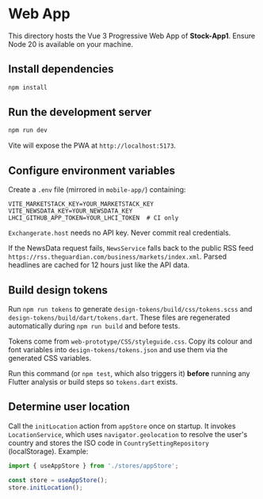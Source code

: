 # Web App

This directory hosts the Vue 3 Progressive Web App of **Stock-App1**. Ensure Node 20 is available on your machine.

## Install dependencies

```bash
npm install
```

## Run the development server

```bash
npm run dev
```

Vite will expose the PWA at `http://localhost:5173`.

## Configure environment variables

Create a `.env` file (mirrored in `mobile-app/`) containing:

```
VITE_MARKETSTACK_KEY=YOUR_MARKETSTACK_KEY
VITE_NEWSDATA_KEY=YOUR_NEWSDATA_KEY
LHCI_GITHUB_APP_TOKEN=YOUR_LHCI_TOKEN  # CI only
```

`Exchangerate.host` needs no API key. Never commit real credentials.

If the NewsData request fails, `NewsService` falls back to the public RSS feed
`https://rss.theguardian.com/business/markets/index.xml`. Parsed headlines are
cached for 12 hours just like the API data.

## Build design tokens

Run `npm run tokens` to generate `design-tokens/build/css/tokens.scss` and `design-tokens/build/dart/tokens.dart`. These files are regenerated automatically during `npm run build` and before tests.

Tokens come from `web-prototype/CSS/styleguide.css`. Copy its colour and font variables into `design-tokens/tokens.json` and use them via the generated CSS variables.

Run this command (or `npm test`, which also triggers it) **before** running any
Flutter analysis or build steps so `tokens.dart` exists.

## Determine user location

Call the `initLocation` action from `appStore` once on startup. It invokes
`LocationService`, which uses `navigator.geolocation` to resolve the user's
country and stores the ISO code in `CountrySettingRepository` (localStorage).
Example:

```ts
import { useAppStore } from './stores/appStore';

const store = useAppStore();
store.initLocation();
```

